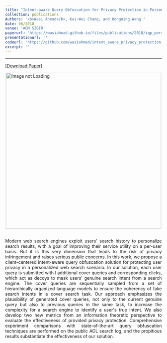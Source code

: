 ```yaml
---
title: "Intent-aware Query Obfuscation for Privacy Protection in Personalized Web Search"
collection: publications
Authors: '<b>Wasi Ahmad</b>, Kai-Wei Chang, and Hongning Wang.'
date: 06/2018
venue: 'ACM SIGIR'
paperurl: 'https://wasiahmad.github.io/files/publications/2018/iqp_personalized_web_search.pdf'
presentationurl: ''
codeurl: 'https://github.com/wasiahmad/intent_aware_privacy_protection_in_pws'
excerpt: ''
---
```

---
<a href='https://wasiahmad.github.io/files/publications/2019/cross_lingual_parsing_auxiliary.pdf' target="_blank">[Download Paper]</a>

<div style='display: flex; justify-content: center;'><img src='https://wasiahmad.github.io/files/publications/2018/IQP-1.png' 
alt='Image not Loading' style='height:500px;' align='middle'></div><br>

<p align="justify">
Modern web search engines exploit users' search history to personalize search results, with a goal of improving their service 
utility on a per-user basis. But it is this very dimension that leads to the risk of privacy infringement and raises serious 
public concerns. In this work, we propose a client-centered intent-aware query obfuscation solution for protecting user 
privacy in a personalized web search scenario. In our solution, each user query is submitted with l additional cover queries
and corresponding clicks, which act as decoys to mask users' genuine search intent from a search engine. The cover queries 
are sequentially sampled from a set of hierarchically organized language models to ensure the coherency of fake search intents 
in a cover search task. Our approach emphasizes the plausibility of generated cover queries, not only to the current genuine 
query but also to previous queries in the same task, to increase the complexity for a search engine to identify a user's true 
intent. We also develop two new metrics from an information theoretic perspective to evaluate the effectiveness of provided 
privacy protection. Comprehensive experiment comparisons with state-of-the-art query obfuscation techniques are performed on 
the public AOL search log, and the propitious results substantiate the effectiveness of our solution.
</p>
